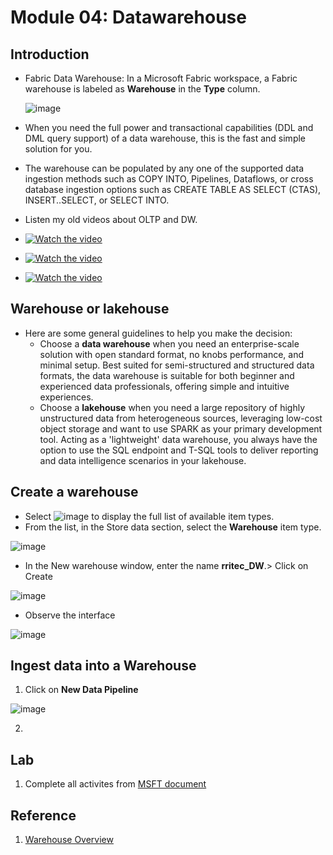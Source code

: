 # Module 04: Datawarehouse

## Introduction

- Fabric Data Warehouse: In a Microsoft Fabric workspace, a Fabric warehouse is labeled as **Warehouse** in the **Type** column.
  
  ![image](https://github.com/user-attachments/assets/3c827a1c-4e1c-406c-a5e6-52784b6149e8)

- When you need the full power and transactional capabilities (DDL and DML query support) of a data warehouse, this is the fast and simple solution for you.
- The warehouse can be populated by any one of the supported data ingestion methods such as COPY INTO, Pipelines, Dataflows, or cross database ingestion options such as CREATE TABLE AS SELECT (CTAS), INSERT..SELECT, or SELECT INTO.
- Listen my old videos about OLTP  and DW.

- [![Watch the video](https://img.youtube.com/vi/NAuWUWmdmsE/default.jpg)](https://youtu.be/NAuWUWmdmsE)
- [![Watch the video](https://img.youtube.com/vi/KeJi1xDHQtA/default.jpg)](https://youtu.be/KeJi1xDHQtA)
- [![Watch the video](https://img.youtube.com/vi/XeMpv1Q3aJ8/default.jpg)](https://youtu.be/XeMpv1Q3aJ8)

## Warehouse or lakehouse

- Here are some general guidelines to help you make the decision:
    - Choose a **data warehouse** when you need an enterprise-scale solution with open standard format, no knobs performance, and minimal setup.  Best suited for semi-structured and structured data formats, the data warehouse is suitable for both beginner and experienced data professionals, offering simple and intuitive experiences.
    - Choose a **lakehouse** when you need a large repository of highly unstructured data from heterogeneous sources, leveraging low-cost object storage and want to use SPARK as your primary development tool. Acting as a 'lightweight' data warehouse, you always have the option to use the SQL endpoint and T-SQL tools to deliver reporting and data intelligence scenarios in your lakehouse.

## Create a warehouse

- Select ![image](https://github.com/user-attachments/assets/98fc64c0-6254-45ea-b4d2-54ff1f0ce348)  to display the full list of available item types.
- From the list, in the Store data section, select the **Warehouse** item type.
  
![image](https://github.com/user-attachments/assets/3f05b3ef-340a-4528-a190-77010aa06415)

- In the New warehouse window, enter the name **rritec_DW**.> Click on Create

![image](https://github.com/user-attachments/assets/96500816-0c36-4a0f-b03f-74203e218e8a)

- Observe the interface

![image](https://github.com/user-attachments/assets/5d89c921-dc84-4620-b33c-12b65fd62721)

## Ingest data into a Warehouse
1. Click on **New Data Pipeline**

![image](https://github.com/user-attachments/assets/d443ea4e-2e2d-489d-8ea1-c38c2c5a9962)

2. 


## Lab
1. Complete all activites from [MSFT document](https://learn.microsoft.com/en-us/fabric/data-warehouse/tutorial-introduction)
## Reference 
1. [Warehouse Overview](https://learn.microsoft.com/en-us/fabric/data-warehouse/data-warehousing)
